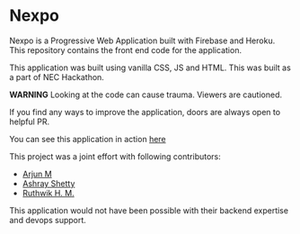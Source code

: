 # Nexpo

Nexpo is a Progressive Web Application built with Firebase and Heroku. This repository contains the front end code for the application.

This application was built using vanilla CSS, JS and HTML. This was built as a part of NEC Hackathon.

**WARNING** Looking at the code can cause trauma. Viewers are cautioned.

If you find any ways to improve the application, doors are always open to helpful PR.

You can see this application in action [here](https://nexpo-edf15.firebaseapp.com/)

This project was a joint effort with following contributors:
* [Arjun M](https://github.com/arjun120)
* [Ashray Shetty](https://github.com/AshtrayShetty)
* [Ruthwik H. M.](https://github.com/RuthwikHM)

This application would not have been possible with their backend expertise and devops support.
